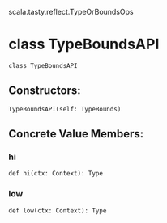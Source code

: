 scala.tasty.reflect.TypeOrBoundsOps
# class TypeBoundsAPI

<pre><code class="language-scala" >class TypeBoundsAPI</pre></code>
## Constructors:
<pre><code class="language-scala" >TypeBoundsAPI(self: TypeBounds)</pre></code>

## Concrete Value Members:
### hi
<pre><code class="language-scala" >def hi(ctx: Context): Type</pre></code>

### low
<pre><code class="language-scala" >def low(ctx: Context): Type</pre></code>

